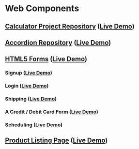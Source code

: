 # Web Components 

## [Calculator Project Repository](https://github.com/gsoldateli/calculator) ([Live Demo](https://gsoldateli.github.io/calculator/))

## [Accordion Repository](https://github.com/gsoldateli/accordion) ([Live Demo](https://gsoldateli.github.io/accordion/))

## [HTML5 Forms](https://github.com/gsoldateli/forms) ([Live Demo](https://gsoldateli.github.io/forms/))

### Signup ([Live Demo](https://gsoldateli.github.io/forms/signup/))

### Login ([Live Demo](https://gsoldateli.github.io/forms/login/))

### Shipping ([Live Demo](https://gsoldateli.github.io/forms/shipping/))

### A Credit / Debit Card Form ([Live Demo](https://gsoldateli.github.io/forms/billing/))

### Scheduling ([Live Demo](https://gsoldateli.github.io/forms/schedule/))

## [Product Listing Page](https://github.com/gsoldateli/product-listing-page) ([Live Demo](https://gsoldateli.github.io/product-listing-page/))
